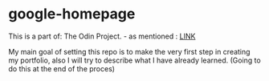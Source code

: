 # google-homepage

This is a part of: The Odin Project. - as mentioned : <a href="http://www.theodinproject.com/web-development-101/html-css"> LINK</a> 
<p>
My main goal of setting this repo is to make the very first step in creating my portfolio, also I will try to
describe what I have already learned. (Going to do this at the end of the proces)</p>

